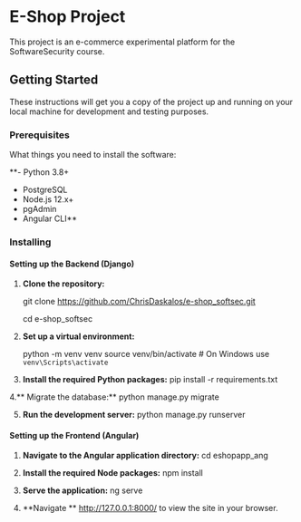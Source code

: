 # E-Shop Project

This project is an e-commerce experimental platform for the SoftwareSecurity course.

## Getting Started

These instructions will get you a copy of the project up and running on your local machine for development and testing purposes.

### Prerequisites

What things you need to install the software:

**- Python 3.8+
- PostgreSQL
- Node.js 12.x+
- pgAdmin
- Angular CLI**

### Installing

#### Setting up the Backend (Django)

1. **Clone the repository:**

   git clone https://github.com/ChrisDaskalos/e-shop_softsec.git

   cd e-shop_softsec

2. **Set up a virtual environment:**

    python -m venv venv
    source venv/bin/activate  # On Windows use `venv\Scripts\activate`

3. **Install the required Python packages:**
    pip install -r requirements.txt

4.** Migrate the database:**
    python manage.py migrate

5. **Run the development server:**
python manage.py runserver

#### Setting up the Frontend (Angular)

1. **Navigate to the Angular application directory:**
    cd eshopapp_ang

2. **Install the required Node packages:**
    npm install

3. **Serve the application:**
    ng serve

4. **Navigate **
     http://127.0.0.1:8000/ to view the site in your browser.

